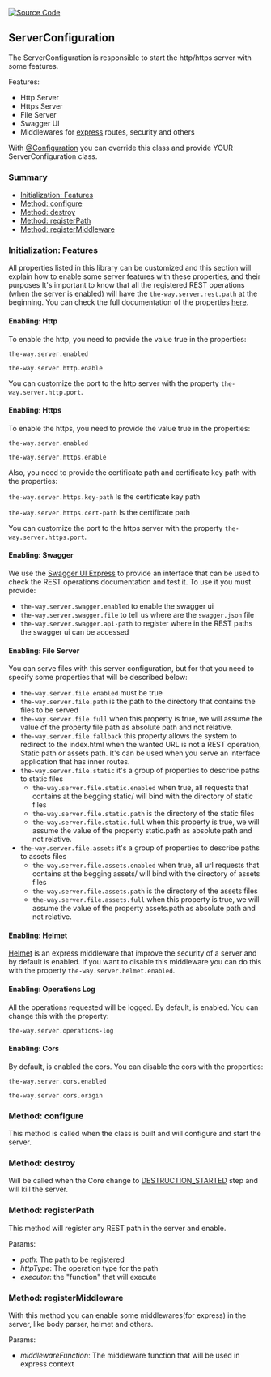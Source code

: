 [![Source Code](https://img.shields.io/badge/Source%20Code-black?logo=TypeScript&style=for-the-badge)](src/main/core/configuration/server.configuration.ts)

## ServerConfiguration

The ServerConfiguration is responsible to start the http/https server with some features.

Features:

  - Http Server
  - Https Server
  - File Server
  - Swagger UI
  - Middlewares for [express](https://github.com/expressjs/express) routes, security and others

With [@Configuration](documentation/the-way/core/decorator/core-decorators.md#configuration) you can override this class and provide YOUR ServerConfiguration class.

### Summary

 - [Initialization: Features](#initialization-features)
 - [Method: configure](#method-configure)
 - [Method: destroy](#method-destroy)
 - [Method: registerPath](#method-registerpath)
 - [Method: registerMiddleware](#method-registermiddleware)

### Initialization: Features

All properties listed in this library can be customized and this section will explain how to enable some server features with these properties, and their purposes
It's important to know that all the registered REST operations (when the server is enabled) will have the `the-way.server.rest.path` at the beginning.
You can check the full documentation of the properties [here](../application-properties.md).

#### Enabling: Http

To enable the http, you need to provide the value true in the properties:

`the-way.server.enabled`

`the-way.server.http.enable`

You can customize the port to the http server with the property `the-way.server.http.port`.

#### Enabling: Https

To enable the https, you need to provide the value true in the properties:

`the-way.server.enabled`

`the-way.server.https.enable`

Also, you need to provide the certificate path and certificate key path with the properties:

  `the-way.server.https.key-path` Is the certificate key path

  `the-way.server.https.cert-path` Is the certificate path


You can customize the port to the https server with the property `the-way.server.https.port`.

#### Enabling: Swagger

We use the [Swagger UI Express](https://www.npmjs.com/package/swagger-ui-express) to provide an interface that can be used to check the REST operations documentation and test it.
To use it you must provide:

 - `the-way.server.swagger.enabled` to enable the swagger ui
 - `the-way.server.swagger.file` to tell us where are the `swagger.json` file
 - `the-way.server.swagger.api-path` to register where in the REST paths the swagger ui can be accessed

#### Enabling: File Server

You can serve files with this server configuration, but for that you need to specify some properties that will be described below:

 - `the-way.server.file.enabled` must be true
 - `the-way.server.file.path` is the path to the directory that contains the files to be served
 - `the-way.server.file.full` when this property is true, we will assume the value of the property file.path as absolute path and not relative.
 - `the-way.server.file.fallback` this property allows the system to redirect to the index.html when the wanted URL is not a REST operation, Static path or assets path. It's can be used when you serve an interface application that has inner routes.
 - `the-way.server.file.static` it's a group of properties to describe paths to static files
    - `the-way.server.file.static.enabled` when true, all requests that contains at the begging static/ will bind with the directory of static files
    - `the-way.server.file.static.path` is the directory of the static files
    - `the-way.server.file.static.full` when this property is true, we will assume the value of the property static.path as absolute path and not relative.
- `the-way.server.file.assets` it's a group of properties to describe paths to assets files
    - `the-way.server.file.assets.enabled` when true, all url requests that contains at the begging assets/ will bind with the directory of assets files
    - `the-way.server.file.assets.path` is the directory of the assets files
    - `the-way.server.file.assets.full` when this property is true, we will assume the value of the property assets.path as absolute path and not relative.

#### Enabling: Helmet

[Helmet](https://www.npmjs.com/package/helmet) is an express middleware that improve the security of a server and by default is enabled.
If you want to disable this middleware you can do this with the property `the-way.server.helmet.enabled`.

#### Enabling: Operations Log

All the operations requested will be logged. By default, is enabled. You can change this with the property:

`the-way.server.operations-log`

#### Enabling: Cors

By default, is enabled the cors. You can disable the cors with the properties:

`the-way.server.cors.enabled`

`the-way.server.cors.origin`

### Method: configure

This method is called when the class is built and will configure and start the server.

### Method: destroy

Will be called when the Core change to [DESTRUCTION_STARTED](../core.md#step-destruction) step and will kill the server.

### Method: registerPath

This method will register any REST path in the server and enable.

Params:
- *path*: The path to be registered
- *httpType*: The operation type for the path
- *executor*: the "function" that will execute

### Method: registerMiddleware

With this method you can enable some middlewares(for express) in the server, like body parser, helmet and others.

Params:
- *middlewareFunction*: The middleware function that will be used in express context